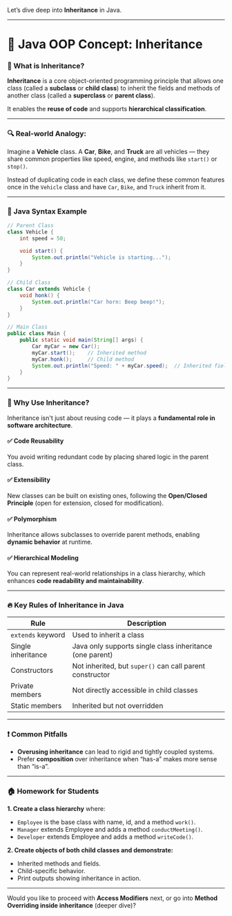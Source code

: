 Let’s dive deep into **Inheritance** in Java.

---

# 📘 Java OOP Concept: Inheritance

### 🧠 What is Inheritance?

**Inheritance** is a core object-oriented programming principle that allows one class (called a **subclass** or **child class**) to inherit the fields and methods of another class (called a **superclass** or **parent class**).

It enables the **reuse of code** and supports **hierarchical classification**.

---

### 🔍 Real-world Analogy:

Imagine a **Vehicle** class. A **Car**, **Bike**, and **Truck** are all vehicles — they share common properties like speed, engine, and methods like `start()` or `stop()`.

Instead of duplicating code in each class, we define these common features once in the `Vehicle` class and have `Car`, `Bike`, and `Truck` inherit from it.

---

### 🔧 Java Syntax Example

```java
// Parent Class
class Vehicle {
    int speed = 50;

    void start() {
        System.out.println("Vehicle is starting...");
    }
}

// Child Class
class Car extends Vehicle {
    void honk() {
        System.out.println("Car horn: Beep beep!");
    }
}

// Main Class
public class Main {
    public static void main(String[] args) {
        Car myCar = new Car();
        myCar.start();    // Inherited method
        myCar.honk();     // Child method
        System.out.println("Speed: " + myCar.speed);  // Inherited field
    }
}
```

---

### 🎯 Why Use Inheritance?

Inheritance isn't just about reusing code — it plays a **fundamental role in software architecture**.

#### ✅ Code Reusability
You avoid writing redundant code by placing shared logic in the parent class.

#### ✅ Extensibility
New classes can be built on existing ones, following the **Open/Closed Principle** (open for extension, closed for modification).

#### ✅ Polymorphism
Inheritance allows subclasses to override parent methods, enabling **dynamic behavior** at runtime.

#### ✅ Hierarchical Modeling
You can represent real-world relationships in a class hierarchy, which enhances **code readability and maintainability**.

---

### 🔥 Key Rules of Inheritance in Java

| Rule | Description |
|------|-------------|
| `extends` keyword | Used to inherit a class |
| Single inheritance | Java only supports single class inheritance (one parent) |
| Constructors | Not inherited, but `super()` can call parent constructor |
| Private members | Not directly accessible in child classes |
| Static members | Inherited but not overridden |

---

### ❗ Common Pitfalls

- **Overusing inheritance** can lead to rigid and tightly coupled systems.
- Prefer **composition** over inheritance when “has-a” makes more sense than “is-a”.

---

### 🏠 Homework for Students

**1. Create a class hierarchy** where:  
- `Employee` is the base class with name, id, and a method `work()`.  
- `Manager` extends Employee and adds a method `conductMeeting()`.  
- `Developer` extends Employee and adds a method `writeCode()`.

**2. Create objects of both child classes and demonstrate:**
- Inherited methods and fields.
- Child-specific behavior.
- Print outputs showing inheritance in action.

---

Would you like to proceed with **Access Modifiers** next, or go into **Method Overriding inside inheritance** (deeper dive)?
